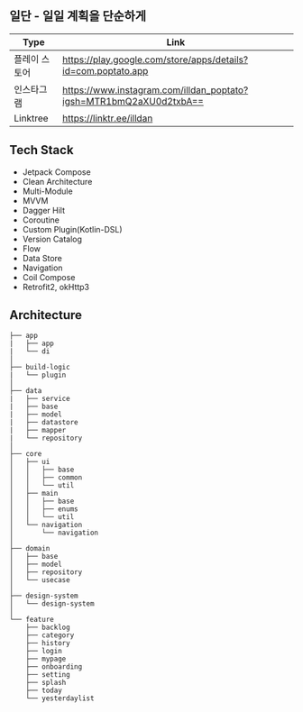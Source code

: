 ## 일단 - 일일 계획을 단순하게
| Type | Link |
| --- | --- |
| 플레이 스토어 | https://play.google.com/store/apps/details?id=com.poptato.app |
| 인스타그램 | https://www.instagram.com/illdan_poptato?igsh=MTR1bmQ2aXU0d2txbA== |
| Linktree | https://linktr.ee/illdan |

## Tech Stack
- Jetpack Compose
- Clean Architecture
- Multi-Module
- MVVM
- Dagger Hilt
- Coroutine
- Custom Plugin(Kotlin-DSL)
- Version Catalog
- Flow
- Data Store
- Navigation
- Coil Compose
- Retrofit2, okHttp3

## Architecture
```
├── app
|   ├── app
|   └── di
│
├── build-logic
|   └── plugin
│
├── data
|   ├── service
|   ├── base
|   ├── model
|   ├── datastore
|   ├── mapper
|   └── repository
│
├── core
│   ├── ui
│   │   ├── base
│   │   ├── common
│   │   └── util
│   ├── main
│   │   ├── base
│   │   ├── enums
│   │   └── util
│   └── navigation
│       └── navigation
│
├── domain
│   ├── base
│   ├── model
│   ├── repository
│   └── usecase
│
├── design-system
│   └── design-system
│
└── feature
    ├── backlog
    ├── category
    ├── history
    ├── login
    ├── mypage
    ├── onboarding
    ├── setting
    ├── splash
    ├── today
    └── yesterdaylist
```
